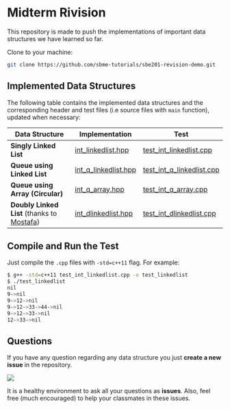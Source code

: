 # Midterm Rivision

This repository is made to push the implementations of important data structures we have learned so far.

Clone to your machine:

```bash
git clone https://github.com/sbme-tutorials/sbe201-revision-demo.git
```

## Implemented Data Structures

The following table contains the implemented data structures and the corresponding header and test files (i.e source files with `main` function), updated when necessary:

| Data Structure | Implementation | Test |
|----------------|----------------|------|
| **Singly Linked List** | [int_linkedlist.hpp](https://github.com/sbme-tutorials/sbe201-revision-demo/blob/master/int_linkedlist.hpp) | [test_int_linkedlist.cpp](https://github.com/sbme-tutorials/sbe201-revision-demo/blob/master/test_int_linkedlist.cpp)|
| **Queue using Linked List** | [int_q_linkedlist.hpp](https://github.com/sbme-tutorials/sbe201-revision-demo/blob/master/int_q_linkedlist.hpp) | [test_int_q_linkedlist.cpp](https://github.com/sbme-tutorials/sbe201-revision-demo/blob/master/test_int_q_linkedlist.cpp) |
| **Queue using Array (Circular)** | [int_q_array.hpp](https://github.com/sbme-tutorials/sbe201-revision-demo/blob/master/int_q_array.hpp) | [test_int_q_array.cpp](https://github.com/sbme-tutorials/sbe201-revision-demo/blob/master/test_int_q_array.cpp) |
| **Doubly Linked List** (thanks to [Mostafa](https://github.com/mostafa444))| [int_dlinkedlist.hpp](https://github.com/sbme-tutorials/sbe201-revision-demo/blob/master/int_dlinkedlist.hpp) | [test_int_dlinkedlist.cpp](https://github.com/sbme-tutorials/sbe201-revision-demo/blob/master/test_int_dlinkedlist.cpp) |

## Compile and Run the Test

Just compile the `.cpp` files with `-std=c++11` flag. For example:

```bash
$ g++ -std=c++11 test_int_linkedlist.cpp -o test_linkedlist
$ ./test_linkedlist
nil
9->nil
9->12->nil
9->12->33->44->nil
9->12->33->nil
12->33->nil
```

## Questions

If you have any question regarding any data structure you just **create a new issue** in the repository.

![](issue.png)

It is a healthy environment to ask all your questions as **issues**. Also, feel free (much encouraged) to help your classmates in these issues.